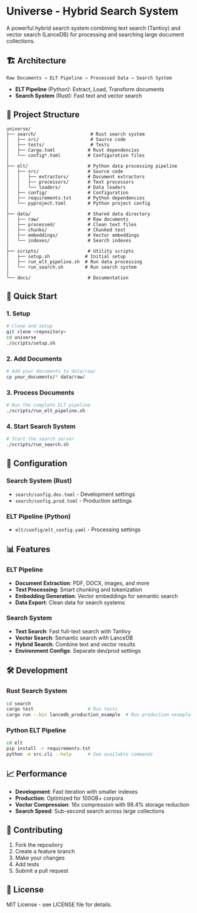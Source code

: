 # Universe - Hybrid Search System

A powerful hybrid search system combining text search (Tantivy) and vector search (LanceDB) for processing and searching large document collections.

## 🏗️ Architecture

```
Raw Documents → ELT Pipeline → Processed Data → Search System
```

- **ELT Pipeline** (Python): Extract, Load, Transform documents
- **Search System** (Rust): Fast text and vector search

## 📁 Project Structure

```
universe/
├── search/                    # Rust search system
│   ├── src/                   # Source code
│   ├── tests/                 # Tests
│   ├── Cargo.toml            # Rust dependencies
│   └── config*.toml          # Configuration files
│
├── elt/                      # Python data processing pipeline
│   ├── src/                  # Source code
│   │   ├── extractors/       # Document extractors
│   │   ├── processors/       # Text processors
│   │   └── loaders/          # Data loaders
│   ├── config/               # Configuration
│   ├── requirements.txt      # Python dependencies
│   └── pyproject.toml        # Python project config
│
├── data/                     # Shared data directory
│   ├── raw/                  # Raw documents
│   ├── processed/            # Clean text files
│   ├── chunks/               # Chunked text
│   ├── embeddings/           # Vector embeddings
│   └── indexes/              # Search indexes
│
├── scripts/                  # Utility scripts
│   ├── setup.sh             # Initial setup
│   ├── run_elt_pipeline.sh  # Run data processing
│   └── run_search.sh        # Run search system
│
└── docs/                     # Documentation
```

## 🚀 Quick Start

### 1. Setup

```bash
# Clone and setup
git clone <repository>
cd universe
./scripts/setup.sh
```

### 2. Add Documents

```bash
# Add your documents to data/raw/
cp your_documents/* data/raw/
```

### 3. Process Documents

```bash
# Run the complete ELT pipeline
./scripts/run_elt_pipeline.sh
```

### 4. Start Search System

```bash
# Start the search server
./scripts/run_search.sh
```

## 🔧 Configuration

### Search System (Rust)
- `search/config.dev.toml` - Development settings
- `search/config.prod.toml` - Production settings

### ELT Pipeline (Python)
- `elt/config/elt_config.yaml` - Processing settings

## 📊 Features

### ELT Pipeline
- **Document Extraction**: PDF, DOCX, images, and more
- **Text Processing**: Smart chunking and tokenization
- **Embedding Generation**: Vector embeddings for semantic search
- **Data Export**: Clean data for search systems

### Search System
- **Text Search**: Fast full-text search with Tantivy
- **Vector Search**: Semantic search with LanceDB
- **Hybrid Search**: Combine text and vector results
- **Environment Configs**: Separate dev/prod settings

## 🛠️ Development

### Rust Search System
```bash
cd search
cargo test                    # Run tests
cargo run --bin lancedb_production_example  # Run production example
```

### Python ELT Pipeline
```bash
cd elt
pip install -r requirements.txt
python -m src.cli --help      # See available commands
```

## 📈 Performance

- **Development**: Fast iteration with smaller indexes
- **Production**: Optimized for 100GB+ corpora
- **Vector Compression**: 16x compression with 98.4% storage reduction
- **Search Speed**: Sub-second search across large collections

## 🤝 Contributing

1. Fork the repository
2. Create a feature branch
3. Make your changes
4. Add tests
5. Submit a pull request

## 📄 License

MIT License - see LICENSE file for details.